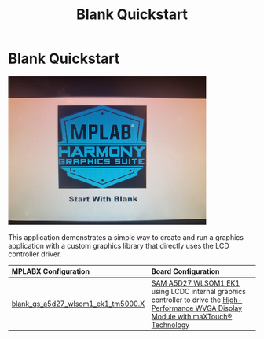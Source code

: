 ﻿---
parent: Example Applications
title: Blank Quickstart
nav_order: 1
---

# Blank Quickstart

![](./../../docs/html/blank_quickstart.png)

This application demonstrates a simple way to create and run a graphics application with a custom graphics library that directly uses the LCD controller driver.

|MPLABX Configuration|Board Configuration|
|:-------------------|:------------------|
|[blank\_qs\_a5d27\_wlsom1\_ek1\_tm5000.X](./firmware/blank_qs_a5d27_wlsom1_ek1_tm5000.X/readme.md)| [SAM A5D27 WLSOM1 EK1](https://www.microchip.com/en-us/development-tool/DM320117) using LCDC internal graphics controller to drive the [High-Performance WVGA Display Module with maXTouch® Technology](https://www.microchip.com/DevelopmentTools/ProductDetails/PartNO/AC320005-5)|
